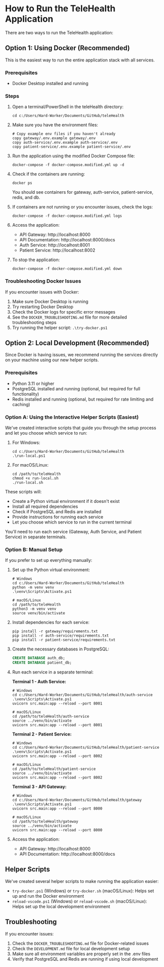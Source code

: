 # How to Run the TeleHealth Application

There are two ways to run the TeleHealth application:

## Option 1: Using Docker (Recommended)

This is the easiest way to run the entire application stack with all services.

### Prerequisites
- Docker Desktop installed and running

### Steps

1. Open a terminal/PowerShell in the teleHealth directory:
   ```
   cd c:/Users/Hard-Worker/Documents/GitHub/teleHealth
   ```

2. Make sure you have the environment files:
   ```
   # Copy example env files if you haven't already
   copy gateway/.env.example gateway/.env
   copy auth-service/.env.example auth-service/.env
   copy patient-service/.env.example patient-service/.env
   ```

3. Run the application using the modified Docker Compose file:
   ```
   docker-compose -f docker-compose.modified.yml up -d
   ```

4. Check if the containers are running:
   ```
   docker ps
   ```
   
   You should see containers for gateway, auth-service, patient-service, redis, and db.

5. If containers are not running or you encounter issues, check the logs:
   ```
   docker-compose -f docker-compose.modified.yml logs
   ```

6. Access the application:
   - API Gateway: http://localhost:8000
   - API Documentation: http://localhost:8000/docs
   - Auth Service: http://localhost:8001
   - Patient Service: http://localhost:8002

7. To stop the application:
   ```
   docker-compose -f docker-compose.modified.yml down
   ```

### Troubleshooting Docker Issues

If you encounter issues with Docker:

1. Make sure Docker Desktop is running
2. Try restarting Docker Desktop
3. Check the Docker logs for specific error messages
4. See the `DOCKER_TROUBLESHOOTING.md` file for more detailed troubleshooting steps
5. Try running the helper script: `.\try-docker.ps1`

## Option 2: Local Development (Recommended)

Since Docker is having issues, we recommend running the services directly on your machine using our new helper scripts.

### Prerequisites
- Python 3.11 or higher
- PostgreSQL installed and running (optional, but required for full functionality)
- Redis installed and running (optional, but required for rate limiting and caching)

### Option A: Using the Interactive Helper Scripts (Easiest)

We've created interactive scripts that guide you through the setup process and let you choose which service to run:

1. For Windows:
   ```
   cd c:/Users/Hard-Worker/Documents/GitHub/teleHealth
   .\run-local.ps1
   ```

2. For macOS/Linux:
   ```
   cd /path/to/teleHealth
   chmod +x run-local.sh
   ./run-local.sh
   ```

These scripts will:
- Create a Python virtual environment if it doesn't exist
- Install all required dependencies
- Check if PostgreSQL and Redis are installed
- Provide instructions for running each service
- Let you choose which service to run in the current terminal

You'll need to run each service (Gateway, Auth Service, and Patient Service) in separate terminals.

### Option B: Manual Setup

If you prefer to set up everything manually:

1. Set up the Python virtual environment:
   ```
   # Windows
   cd c:/Users/Hard-Worker/Documents/GitHub/teleHealth
   python -m venv venv
   .\venv\Scripts\Activate.ps1
   
   # macOS/Linux
   cd /path/to/teleHealth
   python3 -m venv venv
   source venv/bin/activate
   ```

2. Install dependencies for each service:
   ```
   pip install -r gateway/requirements.txt
   pip install -r auth-service/requirements.txt
   pip install -r patient-service/requirements.txt
   ```

3. Create the necessary databases in PostgreSQL:
   ```sql
   CREATE DATABASE auth_db;
   CREATE DATABASE patient_db;
   ```

4. Run each service in a separate terminal:

   **Terminal 1 - Auth Service:**
   ```
   # Windows
   cd c:/Users/Hard-Worker/Documents/GitHub/teleHealth/auth-service
   .\venv\Scripts\Activate.ps1
   uvicorn src.main:app --reload --port 8001
   
   # macOS/Linux
   cd /path/to/teleHealth/auth-service
   source ../venv/bin/activate
   uvicorn src.main:app --reload --port 8001
   ```

   **Terminal 2 - Patient Service:**
   ```
   # Windows
   cd c:/Users/Hard-Worker/Documents/GitHub/teleHealth/patient-service
   .\venv\Scripts\Activate.ps1
   uvicorn src.main:app --reload --port 8002
   
   # macOS/Linux
   cd /path/to/teleHealth/patient-service
   source ../venv/bin/activate
   uvicorn src.main:app --reload --port 8002
   ```

   **Terminal 3 - API Gateway:**
   ```
   # Windows
   cd c:/Users/Hard-Worker/Documents/GitHub/teleHealth/gateway
   .\venv\Scripts\Activate.ps1
   uvicorn src.main:app --reload --port 8000
   
   # macOS/Linux
   cd /path/to/teleHealth/gateway
   source ../venv/bin/activate
   uvicorn src.main:app --reload --port 8000
   ```

5. Access the application:
   - API Gateway: http://localhost:8000
   - API Documentation: http://localhost:8000/docs

## Helper Scripts

We've created several helper scripts to make running the application easier:

- `try-docker.ps1` (Windows) or `try-docker.sh` (macOS/Linux): Helps set up and run the Docker environment
- `reload-vscode.ps1` (Windows) or `reload-vscode.sh` (macOS/Linux): Helps set up the local development environment

## Troubleshooting

If you encounter issues:

1. Check the `DOCKER_TROUBLESHOOTING.md` file for Docker-related issues
2. Check the `DEVELOPMENT.md` file for local development setup
3. Make sure all environment variables are properly set in the .env files
4. Verify that PostgreSQL and Redis are running if using local development
